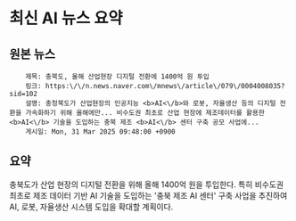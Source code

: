 # 최신 AI 뉴스 요약

## 원본 뉴스
		제목: 충북도, 올해 산업현장 디지털 전환에 1400억 원 투입
		링크: https:\/\/n.news.naver.com\/mnews\/article\/079\/0004008035?sid=102
		설명: 충청북도가 산업현장의 인공지능 <b>AI<\/b>와 로봇, 자율생산 등의 디지털 전환을 가속화하기 위해 올해에만... 비수도권 최초로 산업 현장에 제조데이터를 활용한 <b>AI<\/b> 기술을 도입하는 충북 제조 <b>AI<\/b> 센터 구축 공모 사업에... 
		게시일: Mon, 31 Mar 2025 09:48:00 +0900


## 요약
충북도가 산업 현장의 디지털 전환을 위해 올해 1400억 원을 투입한다. 특히 비수도권 최초로 제조 데이터 기반 AI 기술을 도입하는 '충북 제조 AI 센터' 구축 사업을 추진하여 AI, 로봇, 자율생산 시스템 도입을 확대할 계획이다.
